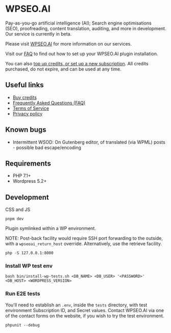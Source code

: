 # WPSEO.AI
Pay-as-you-go artificial intelligence (AI); Search engine optimisations (SEO), proofreading, content translation, auditing, and more in development. Our service is currently in beta.

Please visit [WPSEO.AI](https://wpseo.ai) for more information on our services.

Visit our [FAQ](https://wpseo.ai/faq.html) to find out how to set up your WPSEO.AI plugin installation.

You can also [top up credits, or set up a new subscription](https://wpseo.ai/subscription-top-up-credits.html). All credits purchased, do not expire, and can be used at any time.

## Useful links
- [Buy credits](https://wpseo.ai/subscription-top-up-credits.html)
- [Frequently Asked Questions (FAQ)](https://wpseo.ai/faq.html)
- [Terms of Service](https://wpseo.ai/terms-of-service.html)
- [Privacy policy](https://wpseo.ai/privacy-policy.html)

## Known bugs
- Intermittent WSOD: On Gutenberg editor, of translated (via WPML) posts - possible bad escape/encoding

## Requirements
- PHP 7.1+
- Wordpress 5.2+

## Development
CSS and JS

`pnpm dev`

Plugin symlinked within a WP environment. 

NOTE: Post-back facility would require SSH port forwarding to the outside, with a `wpseoai_return_host` override. Alternatively, use the retrieve facility.

`php -S 127.0.0.1:8000`

### Install WP test env
`bash bin/install-wp-tests.sh <DB_NAME> <DB_USER> '<PASSWORD>' <DB_HOST> <WORDPRESS_VERSION>`

### Run E2E tests
You'll need to establish an `.env`, inside the `tests` directory, with test environment Subscription ID, and Secret values. Contact WPSEO.AI via one of the contact forms on the website, if you wish to try the test environment.

`phpunit --debug`
